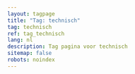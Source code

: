 ```yaml
---
layout: tagpage
title: "Tag: technisch"
tag: technisch
ref: tag_technisch
lang: nl
description: Tag pagina voor technisch
sitemap: false
robots: noindex
---
```

